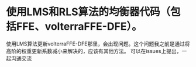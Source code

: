 # 使用LMS和RLS算法的均衡器代码（包括FFE、volterraFFE-DFE）。
使用LMS算法更新volterraFFE-DFE那里，会出现问题。这个问题我之前是通过将高阶的权重更新系数减小来解决的，应该有其他方法。
可以在issues上提出，一起沟通交流












